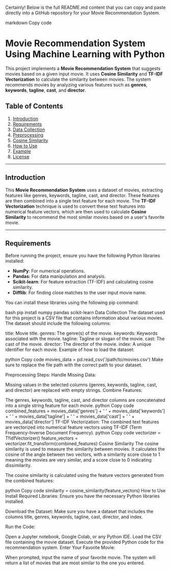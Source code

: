 Certainly! Below is the full README.md content that you can copy and paste directly into a GitHub repository for your Movie Recommendation System.

markdown
Copy code
# Movie Recommendation System Using Machine Learning with Python

This project implements a **Movie Recommendation System** that suggests movies based on a given input movie. It uses **Cosine Similarity** and **TF-IDF Vectorization** to calculate the similarity between movies. The system recommends movies by analyzing various features such as **genres**, **keywords**, **tagline**, **cast**, and **director**.

## Table of Contents

1. [Introduction](#introduction)
2. [Requirements](#requirements)
3. [Data Collection](#data-collection)
4. [Preprocessing](#preprocessing)
5. [Cosine Similarity](#cosine-similarity)
6. [How to Use](#how-to-use)
7. [Example](#example)
8. [License](#license)

---

## Introduction

This **Movie Recommendation System** uses a dataset of movies, extracting features like genres, keywords, tagline, cast, and director. These features are then combined into a single text feature for each movie. The **TF-IDF Vectorization** technique is used to convert these text features into numerical feature vectors, which are then used to calculate **Cosine Similarity** to recommend the most similar movies based on a user's favorite movie.

---

## Requirements

Before running the project, ensure you have the following Python libraries installed:

- **NumPy**: For numerical operations.
- **Pandas**: For data manipulation and analysis.
- **Scikit-learn**: For feature extraction (TF-IDF) and calculating cosine similarity.
- **Difflib**: For finding close matches to the user input movie name.

You can install these libraries using the following pip command:

bash
pip install numpy pandas scikit-learn
Data Collection
The dataset used for this project is a CSV file that contains information about various movies. The dataset should include the following columns:

title: Movie title.
genres: The genre(s) of the movie.
keywords: Keywords associated with the movie.
tagline: Tagline or slogan of the movie.
cast: The cast of the movie.
director: The director of the movie.
index: A unique identifier for each movie.
Example of how to load the dataset:

python
Copy code
movies_data = pd.read_csv('/path/to/movies.csv')
Make sure to replace the file path with the correct path to your dataset.

Preprocessing
Steps:
Handle Missing Data:

Missing values in the selected columns (genres, keywords, tagline, cast, and director) are replaced with empty strings.
Combine Features:

The genres, keywords, tagline, cast, and director columns are concatenated into a single string feature for each movie.
python
Copy code
combined_features = movies_data['genres'] + ' ' + movies_data['keywords'] + ' ' + movies_data['tagline'] + ' ' + movies_data['cast'] + ' ' + movies_data['director']
TF-IDF Vectorization:
The combined text features are vectorized into numerical feature vectors using TF-IDF (Term Frequency-Inverse Document Frequency).
python
Copy code
vectorizer = TfidfVectorizer()
feature_vectors = vectorizer.fit_transform(combined_features)
Cosine Similarity
The cosine similarity is used to measure the similarity between movies. It calculates the cosine of the angle between two vectors, with a similarity score close to 1 meaning the movies are very similar, and a score close to 0 indicating dissimilarity.

The cosine similarity is calculated using the feature vectors generated from the combined features:

python
Copy code
similarity = cosine_similarity(feature_vectors)
How to Use
Install Required Libraries: Ensure you have the necessary Python libraries installed.

Download the Dataset: Make sure you have a dataset that includes the columns title, genres, keywords, tagline, cast, director, and index.

Run the Code:

Open a Jupyter notebook, Google Colab, or any Python IDE.
Load the CSV file containing the movie dataset.
Execute the provided Python code for the recommendation system.
Enter Your Favorite Movie:

When prompted, input the name of your favorite movie.
The system will return a list of movies that are most similar to the one you entered.
